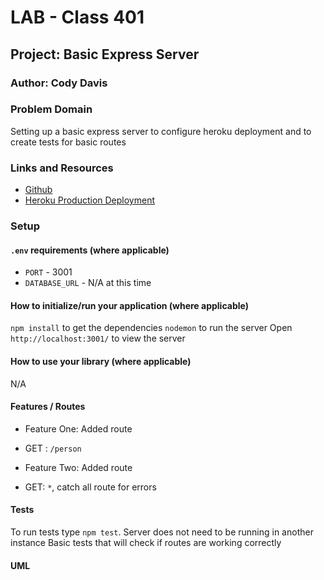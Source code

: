 # LAB - Class 401

## Project: Basic Express Server

### Author: Cody Davis

### Problem Domain
Setting up a basic express server to configure heroku deployment and to create tests for basic routes

### Links and Resources
- [Github](https://github.com/Cozhee/basic-express-server/pulls)
- [Heroku Production Deployment](https://basic-express-server-cody-prod.herokuapp.com/)

### Setup

#### `.env` requirements (where applicable)
- `PORT` - 3001
- `DATABASE_URL` - N/A at this time

#### How to initialize/run your application (where applicable)
`npm install` to get the dependencies
`nodemon` to run the server
Open `http://localhost:3001/` to view the server

#### How to use your library (where applicable)
N/A

#### Features / Routes
- Feature One: Added route
- GET : `/person`

- Feature Two: Added route
- GET: `*`, catch all route for errors

#### Tests
To run tests type `npm test`. Server does not need to be running in another instance
Basic tests that will check if routes are working correctly

#### UML
